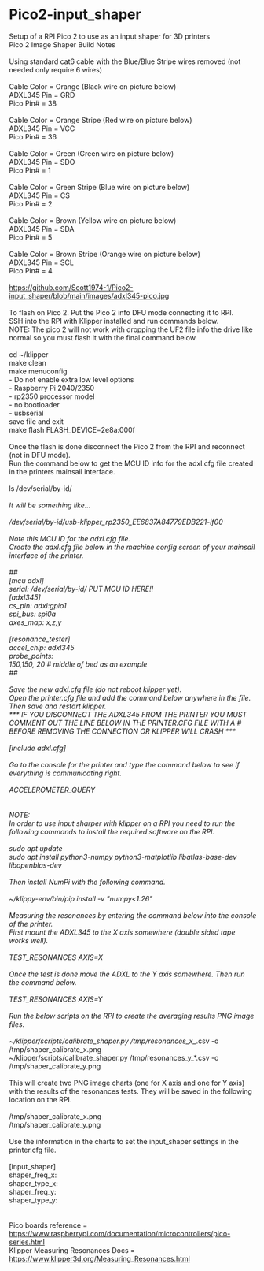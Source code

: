 # Pico2-input_shaper
Setup of a RPI Pico 2 to use as an input shaper for 3D printers<br>
Pico 2 Image Shaper Build Notes<br>
<br>
Using standard cat6 cable with the Blue/Blue Stripe wires removed (not needed only require 6 wires)<br>
<br>
Cable Color = Orange (Black wire on picture below)<br>
ADXL345  Pin = GRD<br>
Pico Pin# = 38<br>
<br>
Cable Color = Orange Stripe (Red wire on picture below)<br>
ADXL345  Pin = VCC<br>
Pico Pin# = 36<br>
<br>
Cable Color = Green (Green wire on picture below)<br>
ADXL345  Pin = SDO<br>
Pico Pin# = 1<br>
<br>
Cable Color = Green Stripe (Blue wire on picture below)<br>
ADXL345  Pin = CS<br>
Pico Pin# = 2<br>
<br>
Cable Color = Brown (Yellow wire on picture below)<br>
ADXL345  Pin = SDA<br>
Pico Pin# = 5<br>
<br>
Cable Color = Brown Stripe (Orange wire on picture below)<br>
ADXL345  Pin = SCL<br>
Pico Pin# = 4<br>
<br>
https://github.com/Scott1974-1/Pico2-input_shaper/blob/main/images/adxl345-pico.jpg<br>
<br>
To flash on Pico 2. Put the Pico 2 info DFU mode connecting it to RPI.<br>
SSH into the RPI with Klipper installed and run commands below.<br>
NOTE: The pico 2 will not work with dropping the UF2 file info the drive like normal so you must flash it with the final command below.<br>
<br>
cd ~/klipper<br>
make clean<br>
make menuconfig<br>
	- Do not enable extra low level options<br>
	- Raspberry Pi 2040/2350<br>
	- rp2350 processor model<br>
	- no bootloader<br>
	- usbserial<br>
save file and exit<br>
make flash FLASH_DEVICE=2e8a:000f<br>
<br>
Once the flash is done disconnect the Pico 2 from the RPI and reconnect (not in DFU mode).<br>
Run the command below to get the MCU ID info for the adxl.cfg file created in the printers mainsail interface.<br>
<br>
ls /dev/serial/by-id/*<br>
<br>
It will be something like…<br>
<br>
/dev/serial/by-id/usb-klipper_rp2350_EE6837A84779EDB221-if00<br>
<br>
Note this MCU ID for the adxl.cfg file.<br>
Create the adxl.cfg file below in the machine config screen of your mainsail interface of the printer.<br>
<br>
##<br>
[mcu adxl]<br>
serial: /dev/serial/by-id/ PUT MCU ID HERE!!<br>
[adxl345]<br>
cs_pin: adxl:gpio1<br>
spi_bus: spi0a<br>
axes_map: x,z,y<br>
<br>
[resonance_tester]<br>
accel_chip: adxl345<br>
probe_points:<br>
    150,150, 20  # middle of bed as an example<br>
##<br>
<br>
Save the new adxl.cfg file (do not reboot klipper yet). <br>
Open the printer.cfg file and add the command below anywhere in the file. Then save and restart klipper.<br>
*** IF YOU DISCONNECT THE ADXL345 FROM THE PRINTER YOU MUST COMMENT OUT THE LINE BELOW IN THE PRINTER.CFG FILE WITH A #  BEFORE REMOVING THE CONNECTION  OR KLIPPER WILL CRASH *** <br>
<br>
[include adxl.cfg]<br>
<br>
Go to the console for the printer and type the command below to see if everything is communicating right.<br>
<br>
ACCELEROMETER_QUERY<br>
<br>
<br>
NOTE: <br>
In order to use input sharper with klipper on a RPI you need to run the following commands to install the required software on the RPI.<br>
<br>
sudo apt update<br>
sudo apt install python3-numpy python3-matplotlib libatlas-base-dev libopenblas-dev<br>
<br>
Then install NumPi with the following command.<br>
<br>
~/klippy-env/bin/pip install -v "numpy<1.26"<br>
<br>
Measuring the resonances by entering the command below into the console of the printer. <br>
First mount the ADXL345 to the X axis somewhere (double sided tape works well).<br>
<br>
TEST_RESONANCES AXIS=X<br>
<br>
Once the test is done move the ADXL to the Y axis somewhere. Then run the command below.<br>
<br>
TEST_RESONANCES AXIS=Y<br>
<br>
Run the below scripts on the RPI to create the averaging results PNG image files. <br>
<br>
~/klipper/scripts/calibrate_shaper.py /tmp/resonances_x_*.csv -o /tmp/shaper_calibrate_x.png<br>
~/klipper/scripts/calibrate_shaper.py /tmp/resonances_y_*.csv -o /tmp/shaper_calibrate_y.png<br>
<br>
This will create two PNG image charts (one for X axis and one for Y axis) with the results of the resonances tests. They will be saved in the following location on the RPI.<br>
<br>
/tmp/shaper_calibrate_x.png<br>
/tmp/shaper_calibrate_y.png<br>
<br>
Use the information in the charts to set the input_shaper settings in the printer.cfg file.<br>
<br>
[input_shaper]<br>
shaper_freq_x: <br>
shaper_type_x: <br>
shaper_freq_y: <br>
shaper_type_y: <br>
<br>
<br>
Pico boards reference = https://www.raspberrypi.com/documentation/microcontrollers/pico-series.html<br>
Klipper Measuring Resonances Docs = https://www.klipper3d.org/Measuring_Resonances.html<br>

